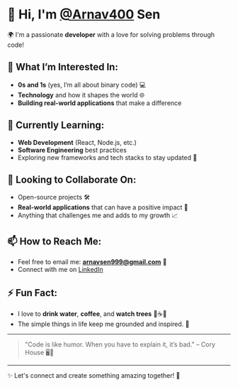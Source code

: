 # 👋 Hi, I'm [@Arnav400](https://github.com/Arnav400) Sen

🌍 I'm a passionate **developer** with a love for solving problems through code!

## 👀 What I’m Interested In:
- **0s and 1s** (yes, I’m all about binary code) 💻
- **Technology** and how it shapes the world 🌐
- **Building real-world applications** that make a difference

## 🌱 Currently Learning:
- **Web Development** (React, Node.js, etc.)
- **Software Engineering** best practices
- Exploring new frameworks and tech stacks to stay updated 🔧

## 💞️ Looking to Collaborate On:
- Open-source projects 🛠️
- **Real-world applications** that can have a positive impact 🌟
- Anything that challenges me and adds to my growth 📈

## 📫 How to Reach Me:
- Feel free to email me: **[arnavsen999@gmail.com](mailto:arnavsen999@gmail.com)** 📧
- Connect with me on [LinkedIn](https://in.linkedin.com/in/arnavsen2468?original_referer=https%3A%2F%2Fwww.google.com%2F)


## ⚡ Fun Fact:
- I love to **drink water**, **coffee**, and **watch trees** 🌳☕💧
- The simple things in life keep me grounded and inspired. 🌿

---

> "Code is like humor. When you have to explain it, it’s bad." – Cory House 🖥️💬

---

✨ Let's connect and create something amazing together! 🚀
